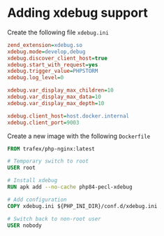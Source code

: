 # Adding xdebug support

Create the following file `xdebug.ini`

```ini
zend_extension=xdebug.so
xdebug.mode=develop,debug
xdebug.discover_client_host=true
xdebug.start_with_request=yes
xdebug.trigger_value=PHPSTORM
xdebug.log_level=0

xdebug.var_display_max_children=10
xdebug.var_display_max_data=10
xdebug.var_display_max_depth=10

xdebug.client_host=host.docker.internal
xdebug.client_port=9003
```

Create a new image with the following `Dockerfile`

```Dockerfile
FROM trafex/php-nginx:latest

# Temporary switch to root
USER root

# Install xdebug
RUN apk add --no-cache php84-pecl-xdebug

# Add configuration
COPY xdebug.ini ${PHP_INI_DIR}/conf.d/xdebug.ini

# Switch back to non-root user
USER nobody
```
